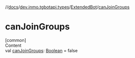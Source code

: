 //[docs](../../../index.md)/[dev.inmo.tgbotapi.types](../index.md)/[ExtendedBot](index.md)/[canJoinGroups](can-join-groups.md)



# canJoinGroups  
[common]  
Content  
val [canJoinGroups](can-join-groups.md): [Boolean](https://kotlinlang.org/api/latest/jvm/stdlib/kotlin/-boolean/index.html) = false  



